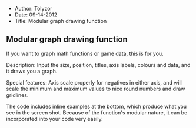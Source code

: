 - Author: Tolyzor
- Date: 09-14-2012
- Title: Modular graph drawing function

## Modular graph drawing function

If you want to graph math functions or game data, this is for you.

Description: Input the size, position, titles, axis labels, colours and data, and it draws you a graph.

Special features: Axis scale properly for negatives in either axis, and will scale the minimum and maximum values to nice round numbers and draw gridlines.

The code includes inline examples at the bottom, which produce what you see in the screen shot. Because of the function's modular nature, it can be incorporated into your code very easily.
